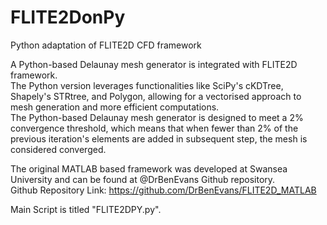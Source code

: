# FLITE2DonPy
Python adaptation of FLITE2D CFD framework

A Python-based Delaunay mesh generator is integrated with FLITE2D framework.  
The Python version leverages functionalities like SciPy's cKDTree, Shapely's STRtree, and Polygon, allowing for a vectorised approach to mesh generation and more efficient computations.  
The Python-based Delaunay mesh generator is designed to meet a 2% convergence threshold, which means that when fewer than 2% of the previous iteration's elements are added in subsequent step, the mesh is considered converged.   

The original MATLAB based framework was developed at Swansea University and can be found at @DrBenEvans Github repository.  
Github Repository Link: https://github.com/DrBenEvans/FLITE2D_MATLAB  

Main Script is titled "FLITE2DPY.py".  
